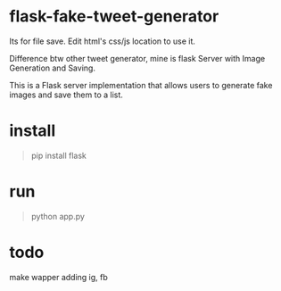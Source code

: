 # flask-fake-tweet-generator

Its for file save. Edit html's css/js location to use it.

Difference btw other tweet generator, mine is flask Server with Image Generation and Saving.

This is a Flask server implementation that allows users to generate fake images and save them to a list.

# install

> pip install flask

# run

> python app.py

# todo

make wapper adding ig, fb
